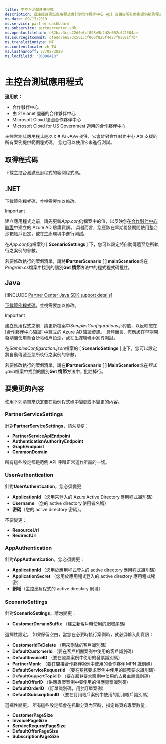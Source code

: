 ```yaml
---
title: 主控台測試應用程式
description: 此主控台測試應用程式會針對合作夥伴中心 Api 支援的所有案例提供範例程式碼。 您也可以使用它來進行測試。
ms.date: 09/17/2019
ms.service: partner-dashboard
ms.subservice: partnercenter-sdk
ms.openlocfilehash: e82bac3ccc22d0e7cf898e5b2d2e002c622584ae
ms.sourcegitcommit: cfedd76e573c5616cf006f826f4e27f08281f7b4
ms.translationtype: MT
ms.contentlocale: zh-TW
ms.lasthandoff: 07/08/2020
ms.locfileid: "86098413"
---
```

# <a name="console-test-app"></a>主控台測試應用程式

**適用於：**

- 合作夥伴中心
- 由 21Vianet 營運的合作夥伴中心
- Microsoft Cloud 德國合作夥伴中心
- Microsoft Cloud for US Government 適用的合作夥伴中心

主控台測試應用程式是以 c # 和 JAVA 提供，它會針對合作夥伴中心 Api 支援的所有案例提供範例程式碼。 您也可以使用它來進行測試。

## <a name="get-the-code"></a>取得程式碼

下載主控台測試應用程式的範例程式碼。

## <a name="net"></a>.NET

[下載範例程式碼](https://go.microsoft.com/fwlink/p/?LinkId=746682)，並視需要加以修改。

> [!IMPORTANT]
> 建立應用程式之前，請先更新*App.config*檔案中的值，以反映您在[合作夥伴中心驗證](partner-center-authentication.md)中建立的 Azure AD 驗證資訊。 具體而言，您應該在早期開發期間使用整合沙箱帳戶設定，或在生產環境中進行測試。

在*App.config*檔案的 [ **ScenarioSettings** ] 下，您可以設定將自動傳遞至您所執行之案例的參數。

若要修改執行的案例清單，請將**IPartnerScenario \[ \] mainScenarios**或在*Program.cs*檔案中找到的個別**Get 情節**方法中的程式程式碼批註。

## <a name="java"></a>Java

[!INCLUDE [Partner Center Java SDK support details](../includes/java-sdk-support.md)]

[下載範例程式碼](https://go.microsoft.com/fwlink/p/?LinkId=2026887)，並視需要加以修改。

> [!IMPORTANT]
> 建立應用程式之前，請更新檔案中*SamplesConfigurations.js*的值，以反映您在 [[合作夥伴中心驗證](partner-center-authentication.md)] 中建立的 Azure AD 驗證資訊。 具體而言，您應該在早期開發期間使用整合沙箱帳戶設定，或在生產環境中進行測試。

在*SamplesConfiguration.json*檔案的 [ **ScenarioSettings** ] 底下，您可以設定將自動傳遞至您所執行之案例的參數。

若要修改執行的案例清單，請在**IPartnerScenario \[ \] MainScenarios**或在*程式 .java*檔案中找到的個別**Get 情節**方法中，批註掉行。

## <a name="what-to-change"></a>要變更的內容

使用下列清單來決定要在範例程式碼中變更或不變更的內容。

### <a name="partnerservicesettings"></a>PartnerServiceSettings

針對**PartnerServiceSettings**，請勿變更：

- **PartnerServiceApiEndpoint**
- **AuthenticationAuthorityEndpoint**
- **GraphEndpoint**
- **CommonDomain**

所有這些設定都是範例 API 呼叫正常運作所需的一切。

### <a name="userauthentication"></a>UserAuthentication

針對**UserAuthentication**，您必須變更：

- **ApplicationId** （您用來登入的 Azure Active Directory 應用程式識別碼）
- **Username** （您的 active directory 使用者名稱）
- **密碼**（您的 active directory 密碼）。

不要變更：

- **ResourceUrl**
- **RedirectUrl**

### <a name="appauthentication"></a>AppAuthentication

針對**AppAuthentication**，您必須變更：

- **ApplicationId** （您用於應用程式登入的 active directory 應用程式識別碼）
- **ApplicationSecret** （您用於應用程式登入的 active directory 應用程式秘密）
- **網域**（主控應用程式的 active directory 網域）

### <a name="scenariosettings"></a>ScenarioSettings

針對**ScenarioSettings**，請勿變更：

- **CustomerDomainSuffix** （建立新客戶時使用的網域尾碼）

選擇性設定。 如果保留空白，當您在必要時執行案例時，就必須輸入此資訊：

- **CustomerIdToDelete** （用來刪除的客戶識別碼）
- **DefaultCustomerId** （要在客戶相關案例中使用的客戶識別碼）
- **DefaultInvoiceID** （要在發票案例中使用的發票識別碼）
- **PartnerMpnId** （要在間接合作夥伴案例中使用的合作夥伴 MPN 識別碼）
- **DefaultServiceRequestId** （要在服務要求案例中使用的服務要求識別碼）
- **DefaultSupportTopicID** （要在服務要求案例中使用的支援主題識別碼）
- **DefaultOfferID** （供應專案案例中要使用的供應專案識別碼）
- **DefaultOrderID** （訂單識別碼，用於訂單案例）
- **DefaultSubscriptionID** （要在訂用帳戶案例中使用的訂用帳戶識別碼）

選擇性變更。 所有這些設定都會在抓取分頁內容時，指定每頁的專案數量：

- **CustomerPageSize**
- **InvoicePageSize**
- **ServiceRequestPageSize**
- **DefaultOfferPageSize**
- **SubscriptionPageSize**
